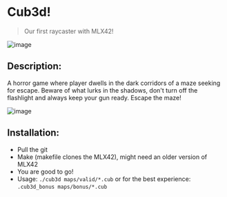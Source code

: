 # Cub3d!
> Our first raycaster with MLX42!

![image](https://github.com/user-attachments/assets/eeeb25e4-7c37-4800-b9ca-a1dcd55b974f)

## Description:
 A horror game where player dwells in the dark corridors of a maze seeking for escape. Beware of what lurks in the shadows, don't turn off the flashlight and always keep your gun ready. Escape the maze!

 ![image](https://github.com/user-attachments/assets/3fb5afa6-4dba-43b1-a810-83d013b42340)

## Installation:
 - Pull the git
 - Make (makefile clones the MLX42), might need an older version of MLX42
 - You are good to go!
 - Usage: `./cub3d maps/valid/*.cub` or for the best experience: `.cub3d_bonus maps/bonus/*.cub`
